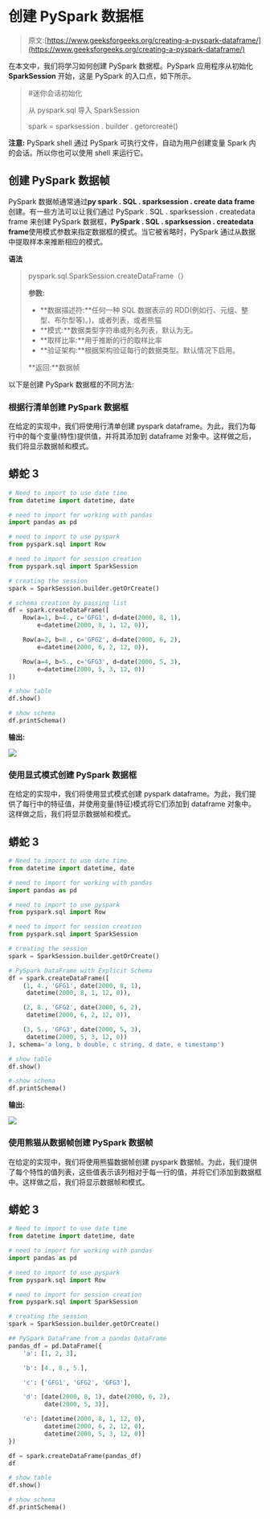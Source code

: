 # 创建 PySpark 数据框

> 原文:[https://www.geeksforgeeks.org/creating-a-pyspark-dataframe/](https://www.geeksforgeeks.org/creating-a-pyspark-dataframe/)

在本文中，我们将学习如何创建 PySpark 数据框。PySpark 应用程序从初始化 **SparkSession** 开始，这是 PySpark 的入口点，如下所示。

> #迷你会话初始化
> 
> 从 pyspark.sql 导入 SparkSession
> 
> spark = sparksession . builder . getorcreate()

**注意:** PySpark shell 通过 PySpark 可执行文件，自动为用户创建变量 Spark 内的会话。所以你也可以使用 shell 来运行它。

## 创建 PySpark 数据帧

PySpark 数据帧通常通过**py spark . SQL . sparksession . create data frame**创建。有一些方法可以让我们通过 PySpark . SQL . sparksession . createdata frame 来创建 PySpark 数据框，**PySpark . SQL . sparksession . createdata frame**使用模式参数来指定数据框的模式。当它被省略时，PySpark 通过从数据中提取样本来推断相应的模式。

**语法**

> pyspark.sql.SparkSession.createDataFrame（）
> 
> **参数:**
> 
> *   **数据描述符:**任何一种 SQL 数据表示的 RDD(例如行、元组、整型、布尔型等)。)，或者列表，或者熊猫
> *   **模式:**数据类型字符串或列名列表，默认为无。
> *   **取样比率:**用于推断的行的取样比率
> *   **验证架构:**根据架构验证每行的数据类型。默认情况下启用。
> 
> **返回:**数据帧

以下是创建 PySpark 数据框的不同方法:

### 根据行清单创建 PySpark 数据框

在给定的实现中，我们将使用行清单创建 pyspark dataframe。为此，我们为每行中的每个变量(特性)提供值，并将其添加到 dataframe 对象中。这样做之后，我们将显示数据帧和模式。

## 蟒蛇 3

```py
# Need to import to use date time
from datetime import datetime, date

# need to import for working with pandas
import pandas as pd

# need to import to use pyspark
from pyspark.sql import Row

# need to import for session creation
from pyspark.sql import SparkSession

# creating the session
spark = SparkSession.builder.getOrCreate()

# schema creation by passing list
df = spark.createDataFrame([
    Row(a=1, b=4., c='GFG1', d=date(2000, 8, 1),
        e=datetime(2000, 8, 1, 12, 0)),

    Row(a=2, b=8., c='GFG2', d=date(2000, 6, 2),
        e=datetime(2000, 6, 2, 12, 0)),

    Row(a=4, b=5., c='GFG3', d=date(2000, 5, 3),
        e=datetime(2000, 5, 3, 12, 0))
])

# show table
df.show()

# show schema
df.printSchema()
```

**输出:**

![](img/2d07631fdd4be18952254ef790a2a6bc.png)

### **使用显式模式创建 PySpark 数据框**

在给定的实现中，我们将使用显式模式创建 pyspark dataframe。为此，我们提供了每行中的特征值，并使用变量(特征)模式将它们添加到 dataframe 对象中。这样做之后，我们将显示数据帧和模式。

## 蟒蛇 3

```py
# Need to import to use date time
from datetime import datetime, date

# need to import for working with pandas
import pandas as pd

# need to import to use pyspark
from pyspark.sql import Row

# need to import for session creation
from pyspark.sql import SparkSession

# creating the session
spark = SparkSession.builder.getOrCreate()

# PySpark DataFrame with Explicit Schema
df = spark.createDataFrame([
    (1, 4., 'GFG1', date(2000, 8, 1),
     datetime(2000, 8, 1, 12, 0)),

    (2, 8., 'GFG2', date(2000, 6, 2),
     datetime(2000, 6, 2, 12, 0)),

    (3, 5., 'GFG3', date(2000, 5, 3),
     datetime(2000, 5, 3, 12, 0))
], schema='a long, b double, c string, d date, e timestamp')

# show table
df.show()

# show schema
df.printSchema()
```

**输出:**

![](img/2d07631fdd4be18952254ef790a2a6bc.png)

### **使用熊猫从数据帧创建 PySpark 数据帧**

在给定的实现中，我们将使用熊猫数据帧创建 pyspark 数据帧。为此，我们提供了每个特性的值列表，这些值表示该列相对于每一行的值，并将它们添加到数据框中。这样做之后，我们将显示数据帧和模式。

## 蟒蛇 3

```py
# Need to import to use date time
from datetime import datetime, date

# need to import for working with pandas
import pandas as pd

# need to import to use pyspark
from pyspark.sql import Row

# need to import for session creation
from pyspark.sql import SparkSession

# creating the session
spark = SparkSession.builder.getOrCreate()

## PySpark DataFrame from a pandas DataFrame
pandas_df = pd.DataFrame({
    'a': [1, 2, 3],

    'b': [4., 8., 5.],

    'c': ['GFG1', 'GFG2', 'GFG3'],

    'd': [date(2000, 8, 1), date(2000, 6, 2),
          date(2000, 5, 3)],

    'e': [datetime(2000, 8, 1, 12, 0),
          datetime(2000, 6, 2, 12, 0),
          datetime(2000, 5, 3, 12, 0)]
})

df = spark.createDataFrame(pandas_df)
df

# show table
df.show()

# show schema
df.printSchema()
```